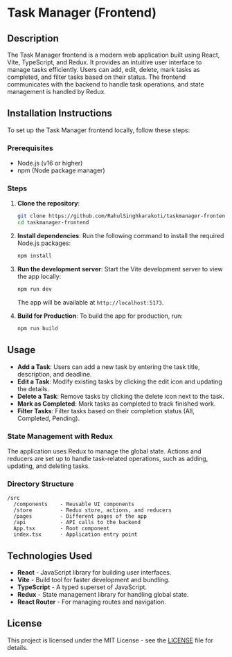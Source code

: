  
# Task Manager (Frontend)

## Description
The Task Manager frontend is a modern web application built using React, Vite, TypeScript, and Redux. It provides an intuitive user interface to manage tasks efficiently. Users can add, edit, delete, mark tasks as completed, and filter tasks based on their status. The frontend communicates with the backend to handle task operations, and state management is handled by Redux.

## Installation Instructions

To set up the Task Manager frontend locally, follow these steps:

### Prerequisites
- Node.js (v16 or higher)
- npm (Node package manager)

### Steps

1. **Clone the repository**:
   ```bash
   git clone https://github.com/RahulSinghkarakoti/taskmanager-frontend.git
   cd taskmanager-frontend
   ```

2. **Install dependencies**:
   Run the following command to install the required Node.js packages:
   ```bash
   npm install
   ```

3. **Run the development server**:
   Start the Vite development server to view the app locally:
   ```bash
   npm run dev
   ```
   The app will be available at `http://localhost:5173`.

4. **Build for Production**:
   To build the app for production, run:
   ```bash
   npm run build
   ```

## Usage

- **Add a Task**: Users can add a new task by entering the task title, description, and deadline.
- **Edit a Task**: Modify existing tasks by clicking the edit icon and updating the details.
- **Delete a Task**: Remove tasks by clicking the delete icon next to the task.
- **Mark as Completed**: Mark tasks as completed to track finished work.
- **Filter Tasks**: Filter tasks based on their completion status (All, Completed, Pending).

### State Management with Redux
The application uses Redux to manage the global state. Actions and reducers are set up to handle task-related operations, such as adding, updating, and deleting tasks.

### Directory Structure
```
/src
  /components    - Reusable UI components
  /store         - Redux store, actions, and reducers
  /pages         - Different pages of the app
  /api           - API calls to the backend
  App.tsx        - Root component
  index.tsx      - Application entry point
```

## Technologies Used
- **React** - JavaScript library for building user interfaces.
- **Vite** - Build tool for faster development and bundling.
- **TypeScript** - A typed superset of JavaScript.
- **Redux** - State management library for handling global state.
- **React Router** - For managing routes and navigation.

## License
This project is licensed under the MIT License - see the [LICENSE](LICENSE) file for details.
 